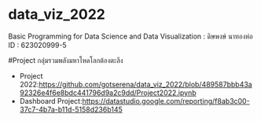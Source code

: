 # data_viz_2022
Basic Programming for Data Science and Data Visualization : ดิษพงษ์ นาทองห่อ ID : 623020999-5

#Project กลุ่มรวมพลังมหาโหดโลกต้องตะลึง
- Project 2022:https://github.com/gotserena/data_viz_2022/blob/489587bbb43a92326e4f6e8bdc441796d9a2c9dd/Project2022.ipynb
- Dashboard Project:https://datastudio.google.com/reporting/f8ab3c00-37c7-4b7a-b11d-5158d236b145
